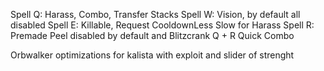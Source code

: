 Spell Q: Harass, Combo, Transfer Stacks
Spell W: Vision, by default all disabled
Spell E: Killable, Request CooldownLess Slow for Harass
Spell R: Premade Peel disabled by default and Blitzcrank Q + R Quick Combo

Orbwalker optimizations for kalista with exploit and slider of strenght
